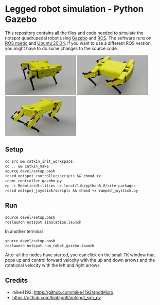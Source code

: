 # Legged robot simulation - Python Gazebo

This repository contains all the files and code needed to simulate the notspot quadrupedal robot using [Gazebo](http://gazebosim.org/)  and [ROS](https://www.ros.org/).
The software runs on [ROS noetic](http://wiki.ros.org/noetic) and [Ubuntu 20.04](http://www.releases.ubuntu.com/20.04/). If you want to use a different ROS version, you might have to do some changes to the source code.

<img src="resources/notspot_render_new1" width="233"> <img src="resources/notspot_render_new2" width="233"> <img src="resources/notspot_render_new3" width="233"> 

## Setup
```
cd src && catkin_init_workspace
cd .. && catkin_make
source devel/setup.bash
roscd notspot_controller/scripts && chmod +x robot_controller_gazebo.py
cp -r RoboticsUtilities ~/.local/lib/python3.8/site-packages
roscd notspot_joystick/scripts && chmod +x ramped_joystick.py
```

## Run
```
source devel/setup.bash
roslaunch notspot simulation.launch
```
In another terminal
```
source devel/setup.bash
roslaunch notspot run_robot_gazebo.launch
```

After all the nodes have started, you can click on the small TK window that pops up and control forward velocity with the up and down arrows and the rotational velocity with the left and right arrows 

## Credits
 - mike4192: https://github.com/mike4192/spotMicro
 - https://github.com/lnotspotl/notspot_sim_py
